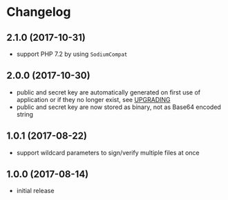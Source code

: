 # Changelog

## 2.1.0 (2017-10-31)
- support PHP 7.2 by using `SodiumCompat`

## 2.0.0 (2017-10-30)
- public and secret key are automatically generated on first use of 
  application or if they no longer exist, see [UPGRADING](UPGRADING.md)
- public and secret key are now stored as binary, not as Base64 encoded string

## 1.0.1 (2017-08-22)
- support wildcard parameters to sign/verify multiple files at once

## 1.0.0 (2017-08-14)
- initial release
